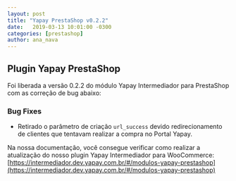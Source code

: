 ```yaml
---
layout: post
title: "Yapay PrestaShop v0.2.2"
date:   2019-03-13 10:01:00 -0300
categories: [prestashop]
author: ana_nava
---
```


## Plugin Yapay PrestaShop

Foi liberada a versão 0.2.2 do módulo Yapay Intermediador para PrestaShop com as correção de bug abaixo:
<!-- more -->


### **Bug Fixes**

* Retirado o parâmetro de criação `url_success` devido redirecionamento de clientes que tentavam realizar a compra no Portal Yapay.



Na nossa documentação, você consegue verificar como realizar a atualização do nosso plugin Yapay Intermediador para WooCommerce: [https://intermediador.dev.yapay.com.br/#/modulos-yapay-prestashop](https://intermediador.dev.yapay.com.br/#/modulos-yapay-prestashop)